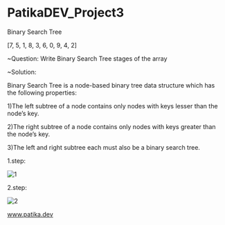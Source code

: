 # PatikaDEV_Project3
Binary Search Tree

[7, 5, 1, 8, 3, 6, 0, 9, 4, 2] 

~Question: Write Binary Search Tree stages of the array

~Solution:

Binary Search Tree is a node-based binary tree data structure which has the following properties:

 1)The left subtree of a node contains only nodes with keys lesser than the node’s key.

 2)The right subtree of a node contains only nodes with keys greater than the node’s key.

 3)The left and right subtree each must also be a binary search tree.
 
 1.step:
 
 
 ![1](https://user-images.githubusercontent.com/83914338/197851151-419cc6f0-d62a-4a50-8e26-1169ec90e58d.png)
 
 2.step:
 
 ![2](https://user-images.githubusercontent.com/83914338/197851425-d3ed417a-8ebe-4e68-892d-ce6fa9bff567.png)
 
www.patika.dev 
